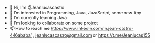 - 👋 Hi, I’m @Jeanlucascastro
- 👀 I’m interested in Programming, Java, JavaScript, some new App.
- 🌱 I’m currently learning Java 
- 💞️ I'm looking to collaborate on some project
- 📫 How to reach me https://www.linkedin.com/in/jean-castro-446ababa/ , jeanlucascastro@gmail.com or https://t.me/Jeanlucas155


